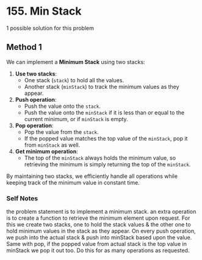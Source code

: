 # 155. Min Stack

1 possible solution for this problem  

## Method 1

We can implement a **Minimum Stack** using two stacks:

1. **Use two stacks**:
   - One stack (`stack`) to hold all the values.
   - Another stack (`minStack`) to track the minimum values as they appear.
2. **Push operation**:
   - Push the value onto the `stack`.
   - Push the value onto the `minStack` if it is less than or equal to the current minimum, or if `minStack` is empty.
3. **Pop operation**:
   - Pop the value from the `stack`.
   - If the popped value matches the top value of the `minStack`, pop it from `minStack` as well.
4. **Get minimum operation**:
   - The top of the `minStack` always holds the minimum value, so retrieving the minimum is simply returning the top of the `minStack`.

By maintaining two stacks, we efficiently handle all operations while keeping track of the minimum value in constant time.

### Self Notes
the problem statement is to implement a minimum stack. an extra operation is to create a function to retrieve the minimum element upon request. For this we create two stacks, one to hold the stack values & the other one to hold minimum values in the stack as they appear. On every push operation, we push into the actual stack & push into minStack based upon the value. Same with pop, if the popped value from actual stack is the top value in minStack we pop it out too. Do this for as many operations as requested. 

